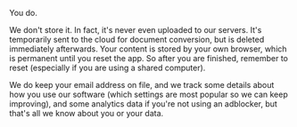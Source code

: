 You do. 

We don't store it. In fact, it's never even uploaded to our servers. It's temporarily sent to the cloud for document conversion, but is deleted immediately afterwards. Your content is stored by your own browser, which is permanent until you reset the app. So after you are finished, remember to reset (especially if you are using a shared computer).

We do keep your email address on file, and we track some details about how you use our software (which settings are most popular so we can keep improving), and some analytics data if you're not using an adblocker, but that's all we know about you or your data.